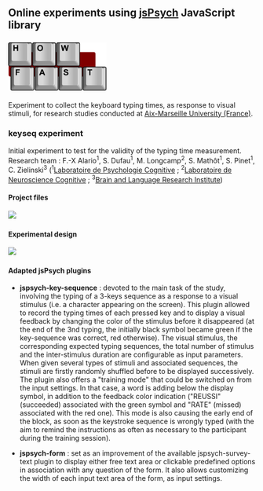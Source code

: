 ## Online experiments using [jsPsych](http://www.jspsych.org/) JavaScript library 

### <img src="HowFast/keyseq/img/layout/hf_logo.png" width="200"> 


Experiment to collect the keyboard typing times, as response to visual stimuli, for research studies conducted at [Aix-Marseille University (France)](http://www.univ-amu.fr/en). 

### keyseq experiment
Initial experiment to test for the validity of the typing time measurement.
Research team :
F.-X Alario<sup>1</sup>, S. Dufau<sup>1</sup>, M. Longcamp<sup>2</sup>, S. Mathôt<sup>1</sup>, S. Pinet<sup>1</sup>, C. Zielinski<sup>3</sup> (<sup>1</sup>[Laboratoire de Psychologie Cognitive](http://lpc.univ-amu.fr/) ; <sup>2</sup>[Laboratoire de Neuroscience Cognitive](http://lnc.univ-amu.fr/) ; <sup>3</sup>[Brain and Language Research Institute](http://www.blri.fr/))



#### Project files

<img src="https://github.com/chris-zielinski/Online_experiments_jsPsych/blob/master/keyseq_files.png" width="400"> 

#### Experimental design

<img src="https://github.com/chris-zielinski/Online_experiments_jsPsych/blob/master/keyseq_design.png" width="800"> 


#### Adapted jsPsych plugins

* **jspsych-key-sequence** : devoted to the main task of the study, involving the typing of a 3-keys sequence as a response to a visual stimulus (i.e. a character appearing on the screen). This plugin allowed to record the typing times of each pressed key and to display a visual feedback by changing the color of the stimulus before it disappeared (at the end of the 3nd typing, the initially black symbol became green if the key-sequence was correct, red otherwise). The visual stimulus, the corresponding expected typing sequences, the total number of stimulus and the inter-stimulus duration are configurable as input parameters. When given several types of stimuli and associated sequences, the stimuli are firstly randomly shuffled before to be displayed successively. The plugin also offers a "training mode" that could be switched on from the input settings. In that case, a word is adding below the display symbol, in addition to the feedback color indication ("REUSSI" (succeeded) associated with the green symbol and "RATE" (missed) associated with the red one). This mode is also causing the early end of the block, as soon as the keystroke sequence is wrongly typed (with the aim to remind the instructions as often as necessary to the participant during the training session).

* **jspsych-form** : set as an improvement of the available jspsych-survey-text plugin to display either free text area or clickable predefined options in association with any question of the form. It also allows customizing the width of each input text area of the form, as input settings.

